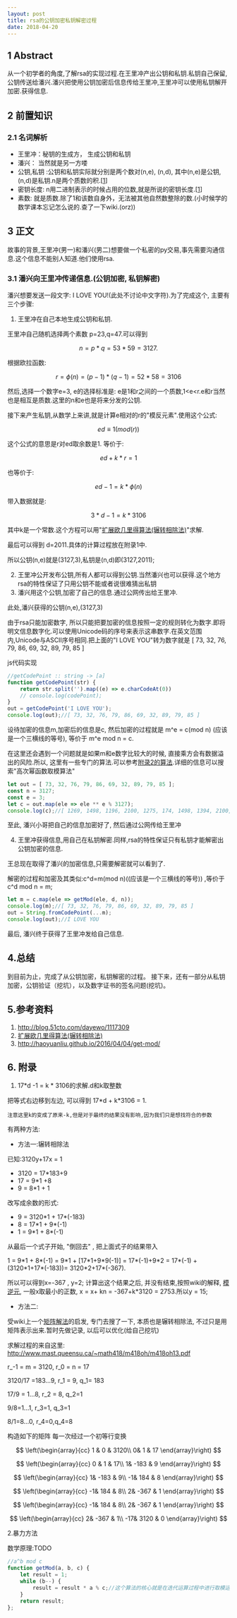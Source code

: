 ```yaml
---
layout: post
title: rsa的公钥加密私钥解密过程
date: 2018-04-20
---
```

<script type="text/javascript" async
  src="https://cdn.mathjax.org/mathjax/latest/MathJax.js?config=TeX-MML-AM_CHTML">
</script>

## 1 Abstract
从一个初学者的角度,了解rsa的实现过程.在王里冲产出公钥和私钥.私钥自己保留,公钥传送给潘兴.潘兴把使用公钥加密后信息传给王里冲,王里冲可以使用私钥解开加密.获得信息.
## 2 前置知识
### 2.1 名词解析
* 王里冲：秘钥的生成方， 生成公钥和私钥
* 潘兴： 当然就是另一方喽
* 公钥,私钥 :公钥和私钥实际就分别是两个数对(n,e), (n,d), 其中(n,e)是公钥,(n,d)是私钥.n是两个质数的积.[[1](http://blog.51cto.com/dayewo/1117309)]
* 密钥长度: n用二进制表示的时候占用的位数,就是所说的密钥长度.[[1](http://blog.51cto.com/dayewo/1117309)]
* 素数: 就是质数.除了1和该数自身外，无法被其他自然数整除的数.(小时候学的数学课本忘记怎么说的.查了一下wiki.(orz))

## 3 正文
故事的背景,王里冲(男一)和潘兴(男二)想要做一个私密的py交易,事先需要沟通信息.这个信息不能别人知道.他们使用rsa.

### 3.1 潘兴向王里冲传递信息.(公钥加密, 私钥解密)
潘兴想要发送一段文字: I LOVE YOU!(此处不讨论中文字符).为了完成这个, 主要有三个步骤:
1. 王里冲在自己本地生成公钥和私钥.
    
王里冲自己随机选择两个素数 p=23,q=47.可以得到

$$n=p*q=53*59=3127.$$

根据欧拉函数:

$$r=\phi(n)=(p-1)*(q-1)=52*58=3106$$

然后,选择一个数字e=3, e的选择标准是: e是1和r之间的一个质数,1<e<r.e和r当然也是相互是质数.这里的n和e也是将来分发的公钥.

接下来产生私钥,从数学上来讲,就是计算e相对的r的"模反元素".使用这个公式:

$$ed ≡ 1 (mod (r))$$

这个公式的意思是r对ed取余数是1.
等价于:

$$ed+k*r=1$$

也等价于:

$$ed-1 = k*\phi(n)$$

带入数据就是:

$$3*d -1 = k * 3106$$

其中k是一个常数.这个方程可以用"[扩展欧几里得算法(辗转相除法)](https://zh.wikipedia.org/wiki/%E6%89%A9%E5%B1%95%E6%AC%A7%E5%87%A0%E9%87%8C%E5%BE%97%E7%AE%97%E6%B3%95)"求解.

最后可以得到 d=2011.具体的计算过程放在附录1中.

所以公钥(n,e)就是(3127,3),私钥是(n,d)即(3127,2011);

2. 王里冲公开发布公钥,所有人都可以得到公钥.当然潘兴也可以获得.这个地方rsa的特性保证了只用公钥不能或者说很难猜出私钥
3. 潘兴用这个公钥,加密了自己的信息.通过公网传出给王里冲.

此处,潘兴获得的公钥(n,e),(3127,3)

由于rsa只能加密数字, 所以只能把要加密的信息按照一定的规则转化为数字.即将明文信息数字化.可以使用Unicode码的序号来表示这串数字.在英文范围内,Unicode与ASCII序号相同.把上面的"I LOVE YOU"转为数字就是 
[ 73, 32, 76, 79, 86, 69, 32, 89, 79, 85 ]

js代码实现
```javascript
//getCodePoint :: string -> [a]
function getCodePoint(str) {
    return str.split('').map((e) => e.charCodeAt(0))
    // console.log(codePoint);
}
out = getCodePoint('I LOVE YOU');
console.log(out);//[ 73, 32, 76, 79, 86, 69, 32, 89, 79, 85 ]
```

设待加密的信息m,加密后的信息是c, 然后加密的过程就是 m^e = c(mod n) (应该是一个三横线的等号), 等价于 m^e mod n = c.

在这里还会遇到一个问题就是如果m和e数字比较大的时候, 直接乘方会有数据溢出的风险.所以, 这里有一些专门的算法.可以参考[附录2的算法](http://haoyuanliu.github.io/2016/04/04/get-mod/).详细的信息可以搜索"高次幂函数取模算法"

```js
let out = [ 73, 32, 76, 79, 86, 69, 32, 89, 79, 85 ];
const n = 3127;
const e = 3;
let c = out.map(ele => ele ** e % 3127);
console.log(c);//[ 1269, 1498, 1196, 2100, 1275, 174, 1498, 1394, 2100, 1233 ]
```

至此, 潘兴小哥把自己的信息加密好了, 然后通过公网传给王里冲

4. 王里冲获得信息,用自己在私钥解密.同样,rsa的特性保证只有私钥才能解密出公钥加密的信息.

王总现在取得了潘兴的加密信息,只需要解密就可以看到了.

解密的过程和加密及其类似:c^d=m(mod n)((应该是一个三横线的等号))
,等价于 c^d mod n = m;

```js
let m = c.map(ele => getMod(ele, d, n));
console.log(m);//[ 73, 32, 76, 79, 86, 69, 32, 89, 79, 85 ]
out = String.fromCodePoint(...m);
console.log(out);//I LOVE YOU
```
最后, 潘兴终于获得了王里冲发给自己信息.

## 4.总结
到目前为止，完成了从公钥加密，私钥解密的过程。 接下来，还有一部分从私钥加密，公钥验证（挖坑），以及数字证书的签名问题(挖坑)。

## 5.参考资料
1. http://blog.51cto.com/dayewo/1117309
2. [扩展欧几里得算法(辗转相除法)](https://zh.wikipedia.org/wiki/%E6%89%A9%E5%B1%95%E6%AC%A7%E5%87%A0%E9%87%8C%E5%BE%97%E7%AE%97%E6%B3%95)
3. http://haoyuanliu.github.io/2016/04/04/get-mod/

## 6. 附录

1.  17*d -1 = k * 3106的求解.d和k取整数

把等式右边移到左边, 可以得到 17\*d + k\*3106 = 1.
    
    注意这里k的变成了原来-k,但是对于最终的结果没有影响,因为我们只是想找符合的参数

有两种方法:
* 方法一:辗转相除法

已知:3120y+17x = 1
* 3120 = 17*183+9
* 17 = 9*1 +8
* 9 = 8*1 + 1

改写成余数的形式:

* 9 = 3120*1 + 17\*(-183)
* 8 = 17*1 + 9\*(-1)
* 1 = 9*1 + 8\*(-1)

从最后一个式子开始, "倒回去" , 把上面式子的结果带入

 1 = 9\*1 + 8\*(-1) =  9\*1 + [17\*1+9\*9(-1)]
= 17\*(-1)+9*2 = 17\*(-1) + (3120\*1+17\*(-183))=
3120\*2+17\*(-367).

所以可以得到x=-367 , y=2;
计算出这个结果之后, 并没有结束,按照wiki的解释, [模逆元](https://zh.wikipedia.org/wiki/%E6%A8%A1%E5%8F%8D%E5%85%83%E7%B4%A0), 一般x取最小的正数, x = x+ kn = -367+k*3120 = 2753.所以y = 15;

* 方法二: 

受wiki上一个[矩阵解法](https://zh.wikipedia.org/wiki/%E6%89%A9%E5%B1%95%E6%AC%A7%E5%87%A0%E9%87%8C%E5%BE%97%E7%AE%97%E6%B3%95)的启发, 专门去搜了一下, 本质也是辗转相除法, 不过只是用矩阵表示出来.暂时先做记录, 以后可以优化(给自己挖坑)

求解过程的来自这里: http://www.mast.queensu.ca/~math418/m418oh/m418oh13.pdf

r_-1 = m = 3120, r_0 = n = 17

3120/17 =183...9, r_1 = 9, q_1= 183

17/9 = 1...8, r_2 = 8, q_2=1

9/8=1...1, r_3=1, q_3=1

8/1=8...0, r_4=0,q_4=8

构造如下的矩阵
每一次经过一个初等行变换

$$
\left(\begin{array}{cc} 
1 & 0 & 3120\\
0& 1 & 17
\end{array}\right)
$$ 

$$
\left(\begin{array}{cc} 
0 & 1 & 17\\
1& -183 & 9
\end{array}\right)
$$ 

$$
\left(\begin{array}{cc} 
1& -183 & 9\\
-1& 184 & 8
\end{array}\right)
$$ 

$$
\left(\begin{array}{cc} 
-1& 184 & 8\\
2& -367 & 1
\end{array}\right)
$$ 

$$
\left(\begin{array}{cc} 
-1& 184 & 8\\
2& -367 & 1
\end{array}\right)
$$ 

$$
\left(\begin{array}{cc} 
2& -367 & 1\\
-17& 3120 & 0
\end{array}\right)
$$ 

2.暴力方法

数学原理:TODO

```js
//a^b mod c
function getMod(a, b, c) {
    let result = 1;
    while (b--) {
        result = result * a % c;//这个算法的核心就是在迭代运算过程中进行取模运算
    }
    return result;
};
```